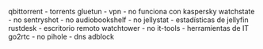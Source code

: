 qbittorrent - torrents
gluetun - vpn - no funciona con  kaspersky
watchstate - no
sentryshot - no
audiobookshelf - no
jellystat - estadísticas de jellyfin
rustdesk - escritorio remoto
watchtower - no
it-tools - herramientas de IT
go2rtc - no
pihole - dns adblock
